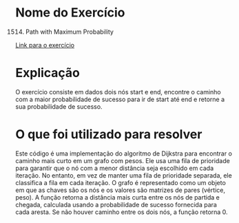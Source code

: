 # Nome do Exercício 
1514. Path with Maximum Probability

[Link para o exercício](https://leetcode.com/problems/path-with-maximum-probability/)

# Explicação

O exercício consiste em dados dois nós start e end, encontre o caminho com a maior probabilidade de sucesso para ir de start até end e retorne a sua probabilidade de sucesso.

# O que foi utilizado para resolver

Este código é uma implementação do algoritmo de Dijkstra para encontrar o caminho mais curto em um grafo com pesos. Ele usa uma fila de prioridade para garantir que o nó com a menor distância seja escolhido em cada iteração. No entanto, em vez de manter uma fila de prioridade separada, ele classifica a fila em cada iteração. O grafo é representado como um objeto em que as chaves são os nós e os valores são matrizes de pares (vértice, peso). A função retorna a distância mais curta entre os nós de partida e chegada, calculada usando a probabilidade de sucesso fornecida para cada aresta. Se não houver caminho entre os dois nós, a função retorna 0.